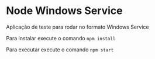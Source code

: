 # Node Windows Service

Aplicação de teste para rodar no formato Windows Service

Para instalar execute o comando `npm install`

Para executar execute o comando `npm start` 
